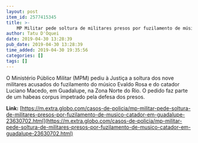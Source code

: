 ```yaml
---
layout: post
item_id: 2577415345
title: >-
    MP Militar pede soltura de militares presos por fuzilamento de músico e catador em Guadalupe
author: Tatu D'Oquei
date: 2019-04-30 13:28:39
pub_date: 2019-04-30 13:28:39
time_added: 2019-04-30 19:35:56
categories: []
tags: []
---
```


O Ministério Público Militar (MPM) pediu à Justiça a soltura dos nove militares acusados do fuzilamento do músico Evaldo Rosa e do catador Luciano Macedo, em Guadalupe, na Zona Norte do Rio. O pedido faz parte de um habeas corpus impetrado pela defesa dos presos.

**Link:** [https://m.extra.globo.com/casos-de-policia/mp-militar-pede-soltura-de-militares-presos-por-fuzilamento-de-musico-catador-em-guadalupe-23630702.html](https://m.extra.globo.com/casos-de-policia/mp-militar-pede-soltura-de-militares-presos-por-fuzilamento-de-musico-catador-em-guadalupe-23630702.html)

